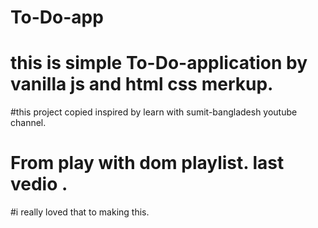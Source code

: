 # To-Do-app
# this is simple To-Do-application by vanilla js and html css merkup. 
#this project copied inspired by learn with sumit-bangladesh youtube channel. 
# From play with dom playlist. last vedio . 
#i really loved that to making this. 
